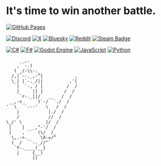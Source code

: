 # It's time to win another battle.

[![GitHub Pages](https://img.shields.io/badge/GitHub%20Pages-121013?logo=github&logoColor=white)](http://dsafxp.github.io/)

[![Discord](https://img.shields.io/badge/Discord-%235865F2.svg?&logo=discord&logoColor=white)](https://discord.com/users/292128980759216128)
[![X](https://img.shields.io/badge/X-%23000000.svg?logo=X&logoColor=white)](https://x.com/dsafxP)
[![Bluesky](https://img.shields.io/badge/Bluesky-0285FF?logo=bluesky&logoColor=fff)](https://bsky.app/profile/dsafxp.bsky.social)
[![Reddit](https://img.shields.io/badge/Reddit-FF4500?logo=reddit&logoColor=white)](https://www.reddit.com/user/dsafxP/)
[![Steam Badge](https://img.shields.io/badge/Steam-0?logo=steam&logoColor=white&color=black)](https://steamcommunity.com/id/dsafxP/)

[![C#](https://custom-icon-badges.demolab.com/badge/C%23-%23239120.svg?logo=cshrp&logoColor=white)](#)
[![F#](https://img.shields.io/badge/F%23-378BBA?logo=fsharp&logoColor=fff)](#)
[![Godot Engine](https://img.shields.io/badge/Godot-%23FFFFFF.svg?logo=godot-engine)](#)
[![JavaScript](https://img.shields.io/badge/JavaScript-F7DF1E?logo=javascript&logoColor=000)](#)
[![Python](https://img.shields.io/badge/Python-3776AB?logo=python&logoColor=fff)](#)

```
      _,.
    ,` -.)
   ( _/-\\-._
  /,|`--._,-^|            ,
  \_| |`-._/||          ,'|
    |  `-, / |         /  /
    |     || |        /  /
     `r-._||/   __   /  /
 __,-<_     )`-/  `./  /
'  \   `---'   \   /  /
    |           |./  /
    /           //  /
\_/' \         |/  /
 |    |   _,^-'/  /
 |    , ``  (\/  /_
  \,.->._    \X-=/^
  (  /   `-._//^`
   `Y-.____(__}
    |     {__)
          ()
```
